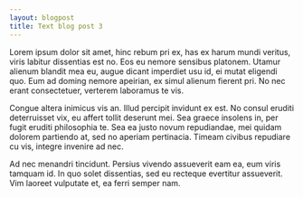```yaml
---
layout: blogpost
title: Text blog post 3
---
```

 
Lorem ipsum dolor sit amet, hinc rebum pri ex, has ex harum mundi veritus, viris labitur dissentias est no. Eos eu nemore sensibus platonem. Utamur alienum blandit mea eu, augue dicant imperdiet usu id, ei mutat eligendi quo. Eum ad doming nemore apeirian, ex simul alienum fierent pri. No nec erant consectetuer, verterem laboramus te vis.

Congue altera inimicus vis an. Illud percipit invidunt ex est. No consul eruditi deterruisset vix, eu affert tollit deserunt mei. Sea graece insolens in, per fugit eruditi philosophia te. Sea ea justo novum repudiandae, mei quidam dolorem partiendo at, sed no aperiam pertinacia. Timeam civibus repudiare cu vis, integre invenire ad nec.

Ad nec menandri tincidunt. Persius vivendo assueverit eam ea, eum viris tamquam id. In quo solet dissentias, sed eu recteque evertitur assueverit. Vim laoreet vulputate et, ea ferri semper nam.

